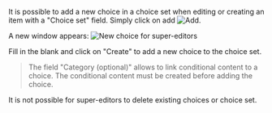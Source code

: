 It is possible to add a new choice in a choice set when editing or creating an item with a "Choice set" field. Simply click on add ![Add](assets/buttons/add_btn.png).

A new window appears:
![New choice for super-editors](assets/choice/new-choice.png)

Fill in the blank and click on "Create" to add a new choice to the choice set.
> The field "Category (optional)" allows to link conditional content to a choice. The conditional content must be created before adding the choice.

It is not possible for super-editors to delete existing choices or choice set.
